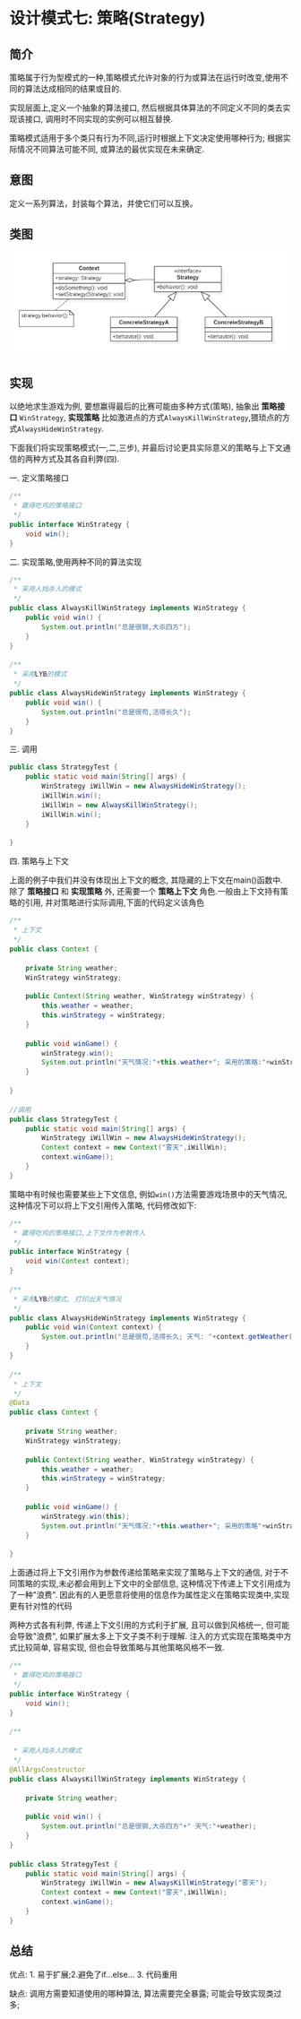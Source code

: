 # 设计模式七: 策略(Strategy)

## 简介

策略属于行为型模式的一种,策略模式允许对象的行为或算法在运行时改变,使用不同的算法达成相同的结果或目的.

实现层面上,定义一个抽象的算法接口, 然后根据具体算法的不同定义不同的类去实现该接口, 调用时不同实现的实例可以相互替换. 

策略模式适用于多个类只有行为不同,运行时根据上下文决定使用哪种行为; 根据实际情况不同算法可能不同, 或算法的最优实现在未来确定.

## 意图

定义一系列算法，封装每个算法，并使它们可以互换。

## 类图

![策略](../images/17571118365755.png)

## 实现

以绝地求生游戏为例, 要想赢得最后的比赛可能由多种方式(策略), 抽象出 **策略接口** `WinStrategy`, **实现策略** 比如激进点的方式`AlwaysKillWinStrategy`,猥琐点的方式`AlwaysHideWinStrategy`.

下面我们将实现策略模式(一,二,三步), 并最后讨论更具实际意义的策略与上下文通信的两种方式及其各自利弊(四).

一. 定义策略接口

```Java
/**
 * 赢得吃鸡的策略接口
 */
public interface WinStrategy {
    void win();
}
```

二. 实现策略,使用两种不同的算法实现

```Java
/**
 * 采用人挡杀人的模式
 */
public class AlwaysKillWinStrategy implements WinStrategy {
    public void win() {
        System.out.println("总是很钢,大杀四方");
    }
}

/**
 * 采用LYB的模式
 */
public class AlwaysHideWinStrategy implements WinStrategy {
    public void win() {
        System.out.println("总是很苟,活得长久");
    }
}
```

三. 调用

```Java
public class StrategyTest {
    public static void main(String[] args) {
        WinStrategy iWillWin = new AlwaysHideWinStrategy();
        iWillWin.win();
        iWillWin = new AlwaysKillWinStrategy();
        iWillWin.win();
    }

}
```

四. 策略与上下文

上面的例子中我们并没有体现出上下文的概念, 其隐藏的上下文在main()函数中. 除了 **策略接口** 和  **实现策略** 外, 还需要一个 **策略上下文** 角色.一般由上下文持有策略的引用, 并对策略进行实际调用,下面的代码定义该角色

```Java
/**
 * 上下文
 */
public class Context {

    private String weather;
    WinStrategy winStrategy;

    public Context(String weather, WinStrategy winStrategy) {
        this.weather = weather;
        this.winStrategy = winStrategy;
    }

    public void winGame() {
        winStrategy.win();
        System.out.println("天气情况:"+this.weather+"; 采用的策略:"+winStrategy.getClass());
    }

}

//调用
public class StrategyTest {
    public static void main(String[] args) {
        WinStrategy iWillWin = new AlwaysHideWinStrategy();
        Context context = new Context("雾天",iWillWin);
        context.winGame();
    }
}

```

策略中有时候也需要某些上下文信息, 例如`win()`方法需要游戏场景中的天气情况, 这种情况下可以将上下文引用传入策略, 代码修改如下:

```Java
/**
 * 赢得吃鸡的策略接口,上下文作为参数传入
 */
public interface WinStrategy {
    void win(Context context);
}

/**
 * 采用LYB的模式, 打印出天气情况
 */
public class AlwaysHideWinStrategy implements WinStrategy {
    public void win(Context context) {
        System.out.println("总是很苟,活得长久; 天气: "+context.getWeather());
    }
}

/**
 * 上下文
 */
@Data
public class Context {

    private String weather;
    WinStrategy winStrategy;

    public Context(String weather, WinStrategy winStrategy) {
        this.weather = weather;
        this.winStrategy = winStrategy;
    }

    public void winGame() {
        winStrategy.win(this);
        System.out.println("天气情况:"+this.weather+"; 采用的策略"+winStrategy.getClass());
    }

}
```

上面通过将上下文引用作为参数传递给策略来实现了策略与上下文的通信, 对于不同策略的实现,未必都会用到上下文中的全部信息, 这种情况下传递上下文引用成为了一种"浪费". 因此有的人更愿意将使用的信息作为属性定义在策略实现类中,实现更有针对性的代码

两种方式各有利弊, 传递上下文引用的方式利于扩展, 且可以做到风格统一, 但可能会导致"浪费", 如果扩展太多上下文子类不利于理解. 注入的方式实现在策略类中方式比较简单, 容易实现, 但也会导致策略与其他策略风格不一致. 

```Java
/**
 * 赢得吃鸡的策略接口
 */
public interface WinStrategy {
    void win();
}

/**

 * 采用人挡杀人的模式
 */
@AllArgsConstructor
public class AlwaysKillWinStrategy implements WinStrategy {

    private String weather;

    public void win() {
        System.out.println("总是很钢,大杀四方"+" 天气:"+weather);
    }
}

public class StrategyTest {
    public static void main(String[] args) {
        WinStrategy iWillWin = new AlwaysKillWinStrategy("雾天");
        Context context = new Context("雾天",iWillWin);
        context.winGame();
    }
}
```

## 总结

优点: 1. 易于扩展;2.避免了if...else... 3. 代码重用

缺点: 调用方需要知道使用的哪种算法, 算法需要完全暴露; 可能会导致实现类过多;

